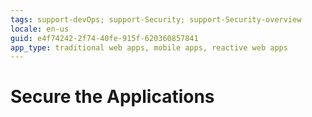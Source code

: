 ```yaml
---
tags: support-devOps; support-Security; support-Security-overview
locale: en-us
guid: e4f74242-2f74-40fe-915f-620360857841
app_type: traditional web apps, mobile apps, reactive web apps
---
```


# Secure the Applications

